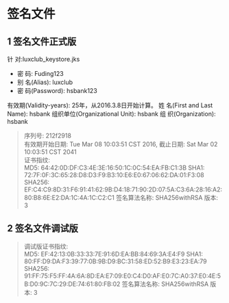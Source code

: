 # 签名文件

## 1 签名文件正式版
针  对:luxclub_keystore.jks

- 密  码: Fuding123
- 别  名(Alias): luxclub
- 密  码(Password): hsbank123

有效期(Validity-years):
25年，从2016.3.8日开始计算。
姓  名(First and Last Name):
hsbank
组织单位(Organizational Unit):
hsbank
组  织(Organization):
hsbank

>序列号: 212f2918                                                                                                                                                                                                                     
 有效期开始日期: Tue Mar 08 10:03:51 CST 2016, 截止日期: Sat Mar 02 10:03:51 CST 2041                                                                                                                                                 
 证书指纹:                                                                                                                                                                                                                                
          MD5: 64:42:0D:DF:C3:4E:3E:16:50:1C:0C:54:EA:FB:C1:3B
          SHA1: 72:7F:0F:3C:65:28:D8:D3:F9:B3:10:E6:E0:67:06:62:DA:01:F3:08
          SHA256: EF:C4:C9:8D:31:F6:91:41:62:9B:D4:18:71:90:2D:07:5A:C3:6A:28:16:A2:80:B8:6E:E2:DA:1C:4A:1C:C2:C1
          签名算法名称: SHA256withRSA
          版本: 3      

## 2 签名文件调试版
> 调试版证书指纹:                                                                                                                                                                                                                             
         MD5: EF:42:13:0B:33:33:7E:91:6D:EA:BB:84:69:3A:E4:F9
         SHA1: 80:FF:D9:DA:F3:39:77:0B:9B:D9:BC:31:58:ED:52:B9:E3:23:EA:79
         SHA256: 91:FF:75:F5:FF:4A:6A:8D:EA:E7:09:E0:C4:D0:AF:E0:7C:A0:37:E0:4E:5B:D0:9C:7C:29:DE:74:61:80:FB:02
         签名算法名称: SHA256withRSA 
         版本: 3    
         